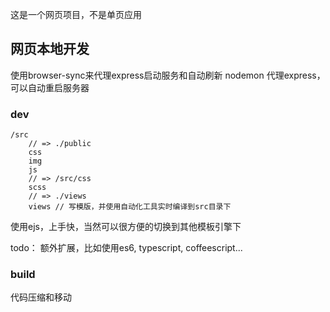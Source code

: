 这是一个网页项目，不是单页应用

## 网页本地开发
 使用browser-sync来代理express启动服务和自动刷新
 nodemon 代理express，可以自动重启服务器

### dev
```
/src
	// => ./public
	css
	img
	js
	// => /src/css
	scss
	// => ./views
	views // 写模版，并使用自动化工具实时编译到src目录下
```
使用ejs，上手快，当然可以很方便的切换到其他模板引擎下

todo： 额外扩展，比如使用es6, typescript, coffeescript...

### build
代码压缩和移动


	